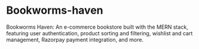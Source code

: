 # Bookworms-haven
Bookworms Haven: An e-commerce bookstore built with the MERN stack, featuring user authentication, product sorting and filtering, wishlist and cart management, Razorpay payment integration, and more. 
